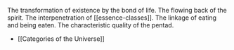The transformation of existence by the bond of life. The flowing back of the spirit. The interpenetration of [[essence-classes]]. The linkage of eating and being eaten. The characteristic quality of the pentad.

- [[Categories of the Universe]]